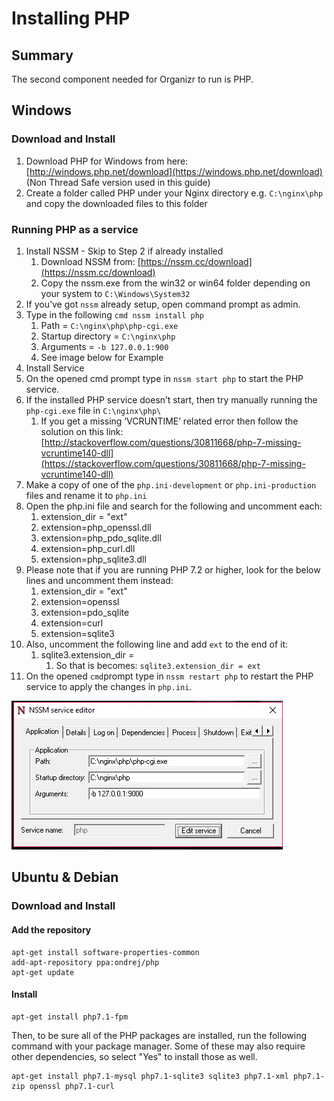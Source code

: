 # Installing PHP

## Summary

The second component needed for Organizr to run is PHP.

## Windows

### Download and Install

1. Download PHP for Windows from here: [http://windows.php.net/download](https://windows.php.net/download) \(Non Thread Safe version used in this guide\)
2. Create a folder called PHP under your Nginx directory e.g. `C:\nginx\php` and copy the downloaded files to this folder

### Running PHP as a service

1. Install NSSM - Skip to Step 2 if already installed
   1. Download NSSM from: [https://nssm.cc/download](https://nssm.cc/download)
   2. Copy the nssm.exe from the win32 or win64 folder depending on your system to `C:\Windows\System32`
2. If you’ve got `nssm` already setup, open command prompt as admin.
3. Type in the following `cmd nssm install php`
   1. Path = `C:\nginx\php\php-cgi.exe`
   2. Startup directory = `C:\nginx\php`
   3. Arguments = `-b 127.0.0.1:900`
   4. See image below for Example
4. Install Service
5. On the opened cmd prompt type in `nssm start php` to start the PHP service.
6. If the installed PHP service doesn’t start, then try manually running the `php-cgi.exe` file in `C:\nginx\php\` 
   1.  If you get a missing ‘VCRUNTIME’ related error then follow the solution on this link: [http://stackoverflow.com/questions/30811668/php-7-missing-vcruntime140-dll](https://stackoverflow.com/questions/30811668/php-7-missing-vcruntime140-dll)
7. Make a copy of one of the `php.ini-development` or `php.ini-production` files and rename it to `php.ini`
8. Open the php.ini file and search for the following and uncomment each:
   1. extension\_dir = "ext"
   2. extension=php\_openssl.dll
   3. extension=php\_pdo\_sqlite.dll
   4. extension=php\_curl.dll
   5. extension=php\_sqlite3.dll
9. Please note that if you are running PHP 7.2 or higher, look for the below lines and uncomment them instead:
   1. extension\_dir = "ext"
   2. extension=openssl
   3. extension=pdo\_sqlite
   4. extension=curl
   5. extension=sqlite3
10. Also, uncomment the following line and add `ext` to the end of it:
    1. sqlite3.extension\_dir =
       1. So that is becomes: `sqlite3.extension_dir = ext`
11. On the opened `cmd`prompt type in `nssm restart php` to restart the PHP service to apply the changes in `php.ini`.

![](../../.gitbook/assets/image%20%2854%29.png)

## Ubuntu & Debian

### Download and Install

#### Add the repository

```text
apt-get install software-properties-common
add-apt-repository ppa:ondrej/php
apt-get update
```

#### Install

```text
apt-get install php7.1-fpm
```

Then, to be sure all of the PHP packages are installed, run the following command with your package manager. Some of these may also require other dependencies, so select "Yes" to install those as well.

```text
apt-get install php7.1-mysql php7.1-sqlite3 sqlite3 php7.1-xml php7.1-zip openssl php7.1-curl
```

